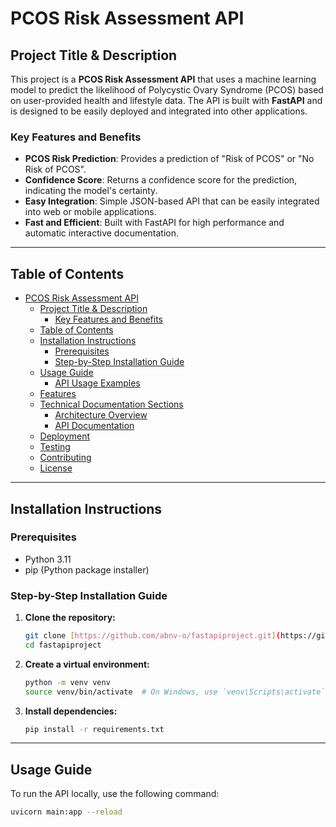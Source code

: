 # PCOS Risk Assessment API

## Project Title & Description

This project is a **PCOS Risk Assessment API** that uses a machine learning model to predict the likelihood of Polycystic Ovary Syndrome (PCOS) based on user-provided health and lifestyle data. The API is built with **FastAPI** and is designed to be easily deployed and integrated into other applications.

### Key Features and Benefits

* **PCOS Risk Prediction**: Provides a prediction of "Risk of PCOS" or "No Risk of PCOS".
* **Confidence Score**: Returns a confidence score for the prediction, indicating the model's certainty.
* **Easy Integration**: Simple JSON-based API that can be easily integrated into web or mobile applications.
* **Fast and Efficient**: Built with FastAPI for high performance and automatic interactive documentation.

---

## Table of Contents

* [PCOS Risk Assessment API](#pcos-risk-assessment-api)
    * [Project Title & Description](#project-title--description)
        * [Key Features and Benefits](#key-features-and-benefits)
    * [Table of Contents](#table-of-contents)
    * [Installation Instructions](#installation-instructions)
        * [Prerequisites](#prerequisites)
        * [Step-by-Step Installation Guide](#step-by-step-installation-guide)
    * [Usage Guide](#usage-guide)
        * [API Usage Examples](#api-usage-examples)
    * [Features](#features)
    * [Technical Documentation Sections](#technical-documentation-sections)
        * [Architecture Overview](#architecture-overview)
        * [API Documentation](#api-documentation)
    * [Deployment](#deployment)
    * [Testing](#testing)
    * [Contributing](#contributing)
    * [License](#license)

---

## Installation Instructions

### Prerequisites

* Python 3.11
* pip (Python package installer)

### Step-by-Step Installation Guide

1.  **Clone the repository:**
    ```bash
    git clone [https://github.com/abnv-o/fastapiproject.git](https://github.com/abnv-o/fastapiproject.git)
    cd fastapiproject
    ```
2.  **Create a virtual environment:**
    ```bash
    python -m venv venv
    source venv/bin/activate  # On Windows, use `venv\Scripts\activate`
    ```
3.  **Install dependencies:**
    ```bash
    pip install -r requirements.txt
    ```

---

## Usage Guide

To run the API locally, use the following command:

```bash
uvicorn main:app --reload

